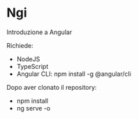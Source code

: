 # Ngi

Introduzione a Angular

Richiede:
- NodeJS
- TypeScript
- Angular CLI: npm install -g @angular/cli

Dopo aver clonato il repository:
- npm install
- ng serve -o
